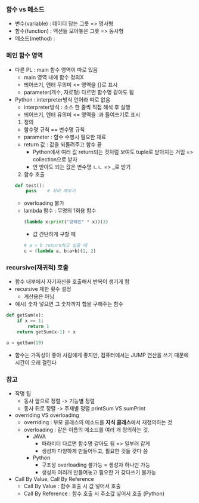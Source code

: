 ### 함수 vs 메소드
- 변수(variable) : 데이터 담는 그릇 => 명사형
- 함수(function) : 액션들 모아놓은 그릇 => 동사형
- 메소드(method) :

### 메인 함수 영역
- 다른 PL : main 함수 영역이 따로 있음
    - main 영역 내에 함수 정의X
    - 띄어쓰기, 엔터 무의미
    <= 영역을 {}로 표시
    - parameter(개수, 자료형) 다르면 함수명 같아도 됨
- Python : interpreter방식 언어라 따로 없음
    - interpreter방식 : 소스 한 줄씩 직접 해석 후 실행
    - 띄어쓰기, 엔터 유의미
    <= 영역을 :과 들여쓰기로 표시
    1. 정의 
    - 함수명 규칙 == 변수명 규칙 
    - parameter : 함수 수행시 필요한 재료
    - return 값 : 값을 되돌려주고 함수 끝
        - Python에서 여러 값 return되는 것처럼 보여도 tuple로 받아지는 거임
        => collection으로 받자
        - 안 받아도 되는 값은 변수명 ㄴㄴ => _로 받기
    2. 함수 호출
    ```py
    def test():
        pass    # 자리 채우기
    ```
    - overloading 불가
    - lambda 함수 : 무명의 1회용 함수
        ```py
        (lambda x:print("양혜인" * x))(3)
        ```
        - 값 간단하게 구할 때
        ```py
        # a + b return하고 싶을 때
        c = (lambda a, b:a+b)(1, 2)
### recursive(재귀적) 호출
- 함수 내부에서 자기자신을 호출해서 반복이 생기게 함
- recursive 제한 횟수 설정
    - 계산용은 아님 
- 예시) 숫자 넣으면 그 숫자까지 합을 구해주는 함수
```py
def getSum(x):
    if x == 1:
        return 1
    return getSum(x-1) + x

a = getSum(19)
```
- 함수는 가독성이 좋아 사람에게 좋지만, 컴퓨터에서는 JUMP 연산을 쓰기 때문에 시간이 오래 걸린다

### 참고
- 작명 팁
    - 동사 앞으로 정렬 -> 기능별 정렬
    - 동사 뒤로 정렬 -> 주제별 정렬
        printSum VS sumPrint
- overriding VS overloading
    - overriding : 부모 클래스의 메소드를 **자식 클래스**에서 재정의하는 것
    - overloading : 같은 이름의 메소드를 여러 개 정의하는 것.      
        - JAVA
            - 파라미터 다르면 함수명 같아도 됨 => 일부러 같게 
            - 생성자 다양하게 만들어두고, 필요한 것들 갖다 씀
        - Python
            - 구조상 overloading 불가능 = 생성자 하나만 가능
            - 생성자 여러개 만들어놓고 필요한 거 갖다쓰기 불가능
- Call By Value, Call By Reference
    - Call By Value : 함수 호출 시 값 넣어서 호출
    - Call By Reference : 함수 호출 시 주소값 넣어서 호출 (Python)